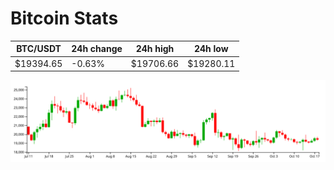# Bitcoin Stats

BTC/USDT|24h change|24h high|24h low|
|---|---|---|---|
|$19394.65|-0.63%|$19706.66|$19280.11|

<img src="./chart.svg">
